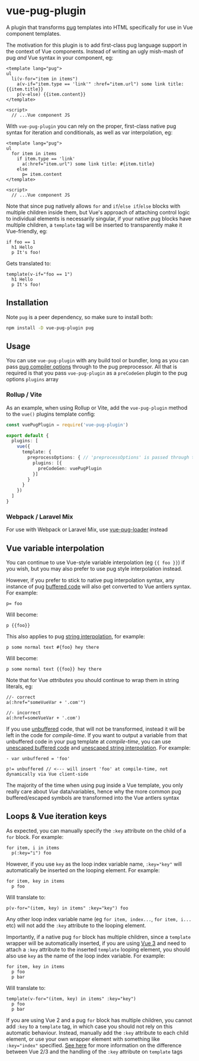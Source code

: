 # vue-pug-plugin

A plugin that transforms [pug](https://pugjs.org) templates into HTML specifically for use in Vue component templates.

The motivation for this plugin is to add first-class pug language support in the context of Vue components. Instead of writing an ugly mish-mash of pug _and_ Vue syntax in your component, eg:

```pug
<template lang="pug">
ul
  li(v-for="item in items")
    a(v-if="item.type == 'link'" :href="item.url") some link title: {{item.title}}
    p(v-else) {{item.content}}
</template>

<script> 
  // ...Vue component JS
```

With `vue-pug-plugin` you can rely on the proper, first-class native pug syntax for iteration and conditionals, as well as var interpolation, eg:

```pug
<template lang="pug">
ul
  for item in items
    if item.type == 'link'
      a(:href="item.url") some link title: #{item.title}
    else
      p= item.content
</template>

<script>
  // ...Vue component JS
```

Note that since pug natively allows `for` and `if`/`else if`/`else` blocks with multiple children inside them, but Vue's approach of attaching control logic to individual elements is necessarily singular, if your native pug blocks have multiple children, a `template` tag will be inserted to transparently make it Vue-friendly, eg:

```pug
if foo == 1
  h1 Hello
  p It's foo!
```

Gets translated to:

```pug
template(v-if="foo == 1")
  h1 Hello
  p It's foo!
```

## Installation

Note `pug` is a peer dependency, so make sure to install both:

``` sh
npm install -D vue-pug-plugin pug
```

## Usage

You can use `vue-pug-plugin` with any build tool or bundler, long as you can pass [pug compiler options](https://pugjs.org/api/reference.html) through to the pug preprocessor. All that is required is that you pass `vue-pug-plugin` as a `preCodeGen` plugin to the pug options `plugins` array

### Rollup / Vite

As an example, when using Rollup or Vite, add the `vue-pug-plugin` method to the `vue()` plugins template config:

```ts
const vuePugPlugin = require('vue-pug-plugin')

export default {
  plugins: [
    vue({
      template: {
        preprocessOptions: { // 'preprocessOptions' is passed through to the pug compiler 
          plugins: [{
            preCodeGen: vuePugPlugin
          }]
        }
      }
    })
  ]
}
```

### Webpack / Laravel Mix

For use with Webpack or Laravel Mix, use [vue-pug-loader](https://npmjs.com/package/vue-pug-loader) instead


## Vue variable interpolation

You can continue to use Vue-style variable interpolation (eg `{{ foo }}`) if you wish, but you may also prefer to use pug style interpolation instead.

However, if you prefer to stick to native pug interpolation syntax, any instance of pug [buffered code](https://pugjs.org/language/code.html#buffered-code) will also get converted to Vue antlers syntax. For example:

```pug
p= foo
```

Will become:

```pug
p {{foo}}
```

This also applies to pug [string interpolation](https://pugjs.org/language/interpolation.html), for example:

```pug
p some normal text #{foo} hey there
```

Will become:

```pug
p some normal text {{foo}} hey there
```

Note that for Vue _attributes_ you should continue to wrap them in string literals, eg:

```pug
//- correct
a(:href="someVueVar + '.com'")

//- incorrect
a(:href=someVueVar + '.com')
```

If you use [unbuffered](https://pugjs.org/language/code.html#unbuffered-code) code, that will not be transformed, instead it will be left in the code for _compile-time_. If you want to output a variable from that unbuffered code in your pug template at _compile-time_, you can use [unescaped buffered code](https://pugjs.org/language/code.html#unescaped-buffered-code) and [unescaped string interpolation](https://pugjs.org/language/interpolation.html#string-interpolation-unescaped). For example:

```pug
- var unbuffered = 'foo'

p!= unbuffered // <--- will insert 'foo' at compile-time, not dynamically via Vue client-side
```

The majority of the time when using pug inside a Vue template, you only really care about _Vue_ data/variables, hence why the more common pug buffered/escaped symbols are transformed into the Vue antlers syntax

## Loops & Vue iteration keys

As expected, you can manually specify the `:key` attribute on the child of a `for` block. For example:

```pug
for item, i in items
  p(:key="i") foo
```

However, if you use `key` as the loop index variable name, `:key="key"` will automatically be inserted on the looping element. For example:

```pug
for item, key in items
  p foo
```

Will translate to:

```pug
p(v-for="(item, key) in items" :key="key") foo
```

Any other loop index variable name (eg `for item, index...`, `for item, i...` etc) will not add the `:key` attribute to the looping element.

Importantly, if a native pug `for` block has multiple children, since a `template` wrapper will be automatically inserted, if you are using [Vue 3](https://v3.vuejs.org/guide/migration/key-attribute.html#with-template-v-for) and need to attach a `:key` attribute to the inserted `template` looping element, you should also use `key` as the name of the loop index variable. For example:

```pug
for item, key in items
  p foo
  p bar
```

Will translate to:

```pug
template(v-for="(item, key) in items" :key="key") 
  p foo
  p bar
```

If you are using Vue 2 and a pug `for` block has multiple children, you cannot add `:key` to a `template` tag, in which case you should not rely on this automatic behaviour. Instead, manually add the `:key` attribute to each child element, or use your own wrapper element with something like `:key="index"` specified. [See here](https://v3.vuejs.org/guide/migration/key-attribute.html#with-template-v-for) for more information on the difference between Vue 2/3 and the handling of the `:key` attribute on `template` tags